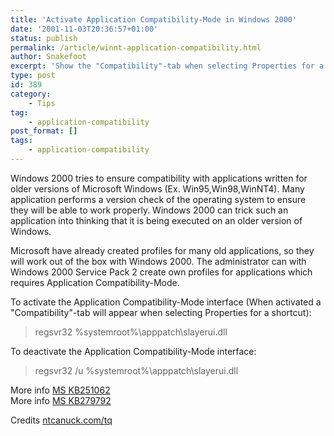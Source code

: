 ```yaml
---
title: 'Activate Application Compatibility-Mode in Windows 2000'
date: '2001-11-03T20:36:57+01:00'
status: publish
permalink: /article/winnt-application-compatibility.html
author: Snakefoot
excerpt: 'Show the "Compatibility"-tab when selecting Properties for a shortcut.'
type: post
id: 389
category:
    - Tips
tag:
    - application-compatibility
post_format: []
tags:
    - application-compatibility
---
```

Windows 2000 tries to ensure compatibility with applications written for older versions of Microsoft Windows (Ex. Win95,Win98,WinNT4). Many application performs a version check of the operating system to ensure they will be able to work properly. Windows 2000 can trick such an application into thinking that it is being executed on an older version of Windows.  
  
 Microsoft have already created profiles for many old applications, so they will work out of the box with Windows 2000. The administrator can with Windows 2000 Service Pack 2 create own profiles for applications which requires Application Compatibility-Mode.  
  
 To activate the Application Compatibility-Mode interface (When activated a "Compatibility"-tab will appear when selecting Properties for a shortcut):
 > regsvr32 %systemroot%\\apppatch\\slayerui.dll

 To deactivate the Application Compatibility-Mode interface:
 > regsvr32 /u %systemroot%\\apppatch\\slayerui.dll

 More info [MS KB251062](http://support.microsoft.com/kb/251062 "Description of the Application Compatibility Tool [Q251062]")  
 More info [MS KB279792](http://support.microsoft.com/kb/279792 "How to Enable Application Compatibility-Mode Technology in Windows 2000 Service Pack 2 [Q279792]")  
  
 Credits [ntcanuck.com/tq](http://ntcanuck.com/tq/)  